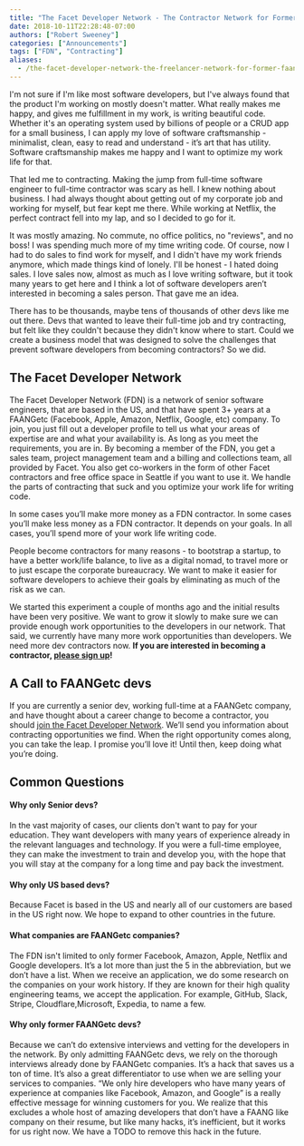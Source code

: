 ```yaml
---
title: "The Facet Developer Network - The Contractor Network for Former FAANGetc Engineers"
date: 2018-10-11T22:28:48-07:00
authors: ["Robert Sweeney"]
categories: ["Announcements"]
tags: ["FDN", "Contracting"]
aliases:
  - /the-facet-developer-network-the-freelancer-network-for-former-faangetc-engineers
---
```


I'm not sure if I'm like most software developers, but I've always found that the product I'm working on mostly doesn't matter. What really makes me happy, and gives me fulfillment in my work, is writing beautiful code. Whether it's an operating system used by billions of people or a CRUD app for a small business, I can apply my love of software craftsmanship - minimalist, clean, easy to read and understand - it’s art that has utility. Software craftsmanship makes me happy and I want to optimize my work life for that.

That led me to contracting. Making the jump from full-time software engineer to full-time contractor was scary as hell. I knew nothing about business. I had always thought about getting out of my corporate job and working for myself, but fear kept me there. While working at Netflix, the perfect contract fell into my lap, and so I decided to go for it.

It was mostly amazing. No commute, no office politics, no "reviews", and no boss! I was spending much more of my time writing code. Of course, now I had to do sales to find work for myself, and I didn't have my work friends anymore, which made things kind of lonely. I'll be honest - I hated doing sales. I love sales now, almost as much as I love writing software, but it took many years to get here and I think a lot of software developers aren’t interested in becoming a sales person. That gave me an idea.

There has to be thousands, maybe tens of thousands of other devs like me out there. Devs that wanted to leave their full-time job and try contracting, but felt like they couldn't because they didn't know where to start. Could we create a business model that was designed to solve the challenges that prevent software developers from becoming contractors? So we did.

## The Facet Developer Network
The Facet Developer Network (FDN) is a network of senior software engineers, that are based in the US, and that have spent 3+ years at a FAANGetc (Facebook, Apple, Amazon, Netflix, Google, etc) company. To join, you just fill out a developer profile to tell us what your areas of expertise are and what your availability is. As long as you meet the requirements, you are in. By becoming a member of the FDN, you get a sales team, project management team and a billing and collections team, all provided by Facet. You also get co-workers in the form of other Facet contractors and free office space in Seattle if you want to use it. We handle the parts of contracting that suck and you optimize your work life for writing code.

In some cases you’ll make more money as a FDN contractor. In some cases you’ll make less money as a FDN contractor. It depends on your goals. In all cases, you’ll spend more of your work life writing code.

People become contractors for many reasons - to bootstrap a startup, to have a better work/life balance, to live as a digital nomad, to travel more or to just escape the corporate bureaucracy. We want to make it easier for software developers to achieve their goals by eliminating as much of the risk as we can.

We started this experiment a couple of months ago and the initial results have been very positive. We want to grow it slowly to make sure we can provide enough work opportunities to the developers in our network. That said, we currently have many more work opportunities than developers. We need more dev contractors now. **If you are interested in becoming a contractor, [please sign up](https://www.facetdev.com/member-sign-up?utm_source=facet&utm_medium=blog&utm_campaign=ex-faang)!**

## A Call to FAANGetc devs
If you are currently a senior dev, working full-time at a FAANGetc company, and have thought about a career change to become a contractor, you should [join the Facet Developer Network](https://www.facetdev.com/work?utm_source=facet&utm_medium=blog&utm_campaign=ex-faang). We’ll send you information about contracting opportunities we find. When the right opportunity comes along, you can take the leap. I promise you’ll love it! Until then, keep doing what you’re doing.

## Common Questions
#### Why only Senior devs?
In the vast majority of cases, our clients don't want to pay for your education. They want developers with many years of experience already in the relevant languages and technology. If you were a full-time employee, they can make the investment to train and develop you, with the hope that you will stay at the company for a long time and pay back the investment.

#### Why only US based devs?
Because Facet is based in the US and nearly all of our customers are based in the US right now. We hope to expand to other countries in the future.

#### What companies are FAANGetc companies?
The FDN isn't limited to only former Facebook, Amazon, Apple, Netflix and Google developers. It’s a lot more than just the 5 in the abbreviation, but we don’t have a list. When we receive an application, we do some research on the companies on your work history. If they are known for their high quality engineering teams, we accept the application. For example, GitHub, Slack, Stripe, Cloudflare,Microsoft, Expedia, to name a few.

#### Why only former FAANGetc devs?
Because we can’t do extensive interviews and vetting for the developers in the network. By only admitting FAANGetc devs, we rely on the thorough interviews already done by FAANGetc companies. It’s a hack that saves us a ton of time.  It’s also a great differentiator to use when we are selling your services to companies. “We only hire developers who have many years of experience at companies like Facebook, Amazon, and Google” is a really effective message for winning customers for you. We realize that this excludes a whole host of amazing developers that don’t have a FAANG like company on their resume, but like many hacks, it’s inefficient, but it works for us right now. We have a TODO to remove this hack in the future.